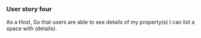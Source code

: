 ### User story four 

As a Host,
So that users are able to see details of my property(s)
I can list a space with (details).
